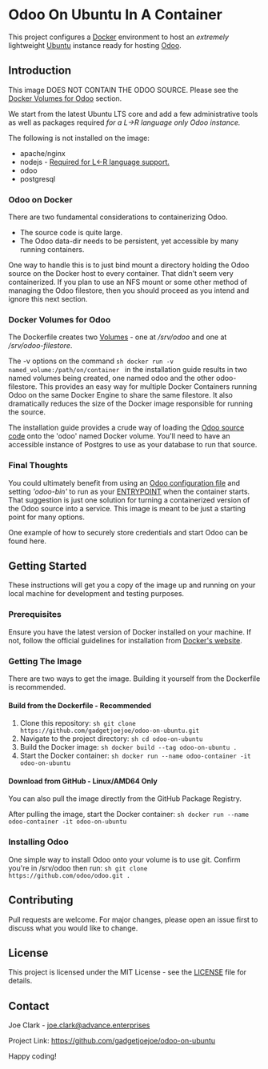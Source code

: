 # Odoo On Ubuntu In A Container
This project configures a [Docker](https://docs.docker.com/) environment to host an *extremely* lightweight [Ubuntu](https://ubuntu.com/server/docs) instance ready for hosting [Odoo](https://www.odoo.com/documentation/). 

## Introduction
This image DOES NOT CONTAIN THE ODOO SOURCE. Please see the [Docker Volumes for Odoo](https://github.com/gadgetjoejoe/odoo-on-ubuntu#docker-volumes-for-odoo) section.

We start from the latest Ubuntu LTS core and add a few administrative tools as well as packages required *for a L->R language only Odoo instance.*

The following is not installed on the image:
- apache/nginx
- nodejs - [Required for L<-R language support.](https://www.odoo.com/documentation/16.0/administration/install/source.html#:~:text=Download%20and%20install%20nodejs%20and%20npm%20with%20a%20package%20manager.)
- odoo
- postgresql

### Odoo on Docker
There are two fundamental considerations to containerizing Odoo.
- The source code is quite large.
- The Odoo data-dir needs to be persistent, yet accessible by many running containers.

One way to handle this is to just bind mount a directory holding the Odoo source on the Docker host to every container. That didn't seem very containerized.
If you plan to use an NFS mount or some other method of managing the Odoo filestore, then you should proceed as you intend and ignore this next section.

### Docker Volumes for Odoo
The Dockerfile creates two [Volumes](https://docs.docker.com/storage/volumes/) - one at */srv/odoo* and one at */srv/odoo-filestore*.

The -v options on the command ```sh docker run -v named_volume:/path/on/container ``` in the installation guide results in two named volumes being created, one named odoo and the other odoo-filestore. This provides an easy way for multiple Docker Containers running Odoo on the same Docker Engine to share the same filestore. It also dramatically reduces the size of the Docker image responsible for running the source.

The installation guide provides a crude way of loading the [Odoo source code](https://github.com/odoo/odoo) onto the 'odoo' named Docker volume. You'll need to have an accessible instance of Postgres to use as your database to run that source.

### Final Thoughts
You could ultimately benefit from using an [Odoo configuration file](https://www.odoo.com/documentation/16.0/developer/reference/cli.html#reference-cmdline-config-file) and setting *'odoo-bin'* to run as your [ENTRYPOINT](https://docs.docker.com/engine/reference/builder/#entrypoint) when the container starts. That suggestion is just one solution for turning a containerized version of the Odoo source into a service. This image is meant to be just a starting point for many options.

One example of how to securely store credentials and start Odoo can be found here.

## Getting Started
These instructions will get you a copy of the image up and running on your local machine for development and testing purposes.

### Prerequisites
Ensure you have the latest version of Docker installed on your machine. If not, follow the official guidelines for installation from [Docker's website](https://docs.docker.com/).

### Getting The Image
There are two ways to get the image. Building it yourself from the Dockerfile is recommended.

#### Build from the Dockerfile - Recommended
1. Clone this repository: ```sh git clone https://github.com/gadgetjoejoe/odoo-on-ubuntu.git ```
2. Navigate to the project directory: ```sh cd odoo-on-ubuntu ```
3. Build the Docker image: ```sh docker build --tag odoo-on-ubuntu . ```
4. Start the Docker container: ```sh docker run --name odoo-container -it odoo-on-ubuntu ```

#### Download from GitHub - Linux/AMD64 Only
You can also pull the image directly from the GitHub Package Registry.

After pulling the image, start the Docker container: ```sh docker run --name odoo-container -it odoo-on-ubuntu ```

### Installing Odoo
One simple way to install Odoo onto your volume is to use git. Confirm you're in /srv/odoo then run: ```sh git clone https://github.com/odoo/odoo.git . ```

## Contributing
Pull requests are welcome. For major changes, please open an issue first to discuss what you would like to change. 

## License
This project is licensed under the MIT License - see the [LICENSE](https://github.com/gadgetjoejoe/odoo-on-ubuntu/LICENSE) file for details. 

## Contact
Joe Clark - joe.clark@advance.enterprises

Project Link: https://github.com/gadgetjoejoe/odoo-on-ubuntu  

Happy coding!
